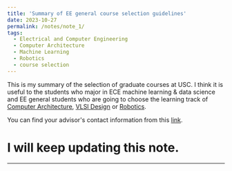 ```yaml
---
title: 'Summary of EE general course selection guidelines'
date: 2023-10-27
permalink: /notes/note_1/
tags:
  - Electrical and Computer Engineering
  - Computer Architecture
  - Machine Learning
  - Robotics
  - course selection
---
```


This is my summary of the selection of graduate courses at USC. I think it is useful to the students who major in ECE machine learning & data science and EE general students who are going to choose the learning track of [Computer Architecture](https://catalogue.usc.edu/preview_program.php?catoid=18&poid=25921&returnto=7300), [VLSI Design](https://catalogue.usc.edu/preview_program.php?catoid=18&poid=25474&returnto=7300) or [Robotics](https://catalogue.usc.edu/preview_program.php?catoid=18&poid=25465&returnto=7299). 




You can find your advisor's contact information from this [link](https://viterbigrad.usc.edu/academic-advisement/).

I will keep updating this note. 
======

------
